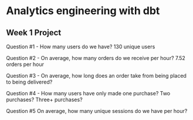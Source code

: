 # Analytics engineering with dbt

## Week 1 Project 

Question #1 - How many users do we have?
130 unique users

Question #2 - On average, how many orders do we receive per hour? 
7.52 orders per hour 

Question #3 - On average, how long does an order take from being placed to being delivered?

Question #4 - How many users have only made one purchase? Two purchases? Three+ purchases?

Question #5 On average, how many unique sessions do we have per hour?
